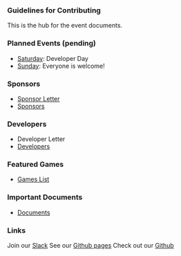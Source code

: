 ### Guidelines for Contributing
This is the hub for the event documents.

### Planned Events (pending)
- [Saturday](/schedule.md): Developer Day
- [Sunday](/schedule.md): Everyone is welcome!

### Sponsors
- [Sponsor Letter](https://docs.google.com/document/d/12R5b4mLvycdPlKHYyT0FTPReC6NtCjP0VJ81tkDJk1g/edit?usp=sharing)
- [Sponsors](/sponsors.md)

### Developers
- Developer Letter
- [Developers](/developers.md)

### Featured Games
- [Games List](/games.md)

### Important Documents
- [Documents](/documents.md)

### Links
Join our [Slack](https://eugenetech.slack.com/messages/CEFCH0KCK/)
See our [Github pages](https://pramslam.github.io/IndieGameCon/)
Check out our [Github](https://github.com/pramslam/IndieGameCon/)

